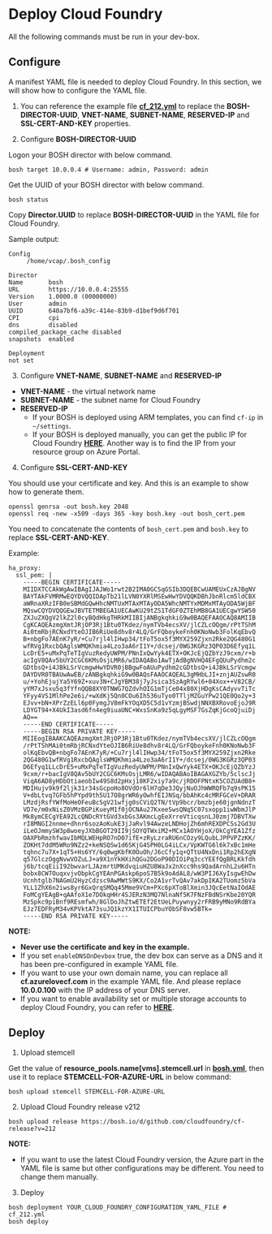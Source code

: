 # Deploy Cloud Foundry

All the following commands must be run in your dev-box.

## Configure

A manifest YAML file is needed to deploy Cloud Foundry. In this section, we will show how to configure the YAML file.

1. You can reference the example file [**cf_212.yml**](http://cloudfoundry.blob.core.windows.net/misc/cf_212.yml) to replace the **BOSH-DIRECTOR-UUID**, **VNET-NAME**, **SUBNET-NAME**, **RESERVED-IP** and **SSL-CERT-AND-KEY** properties.

2. Configure **BOSH-DIRECTOR-UUID**

  Logon your BOSH director with below command.
  
  ```
  bosh target 10.0.0.4 # Username: admin, Password: admin
  ```
  
  Get the UUID of your BOSH director with below command.
  
  ```
  bosh status
  ```
  
  Copy **Director.UUID** to replace **BOSH-DIRECTOR-UUID** in the YAML file for Cloud Foundry.
  
  Sample output:
  
  ```
  Config
       /home/vcap/.bosh_config
  
  Director
  Name       bosh
  URL        https://10.0.0.4:25555
  Version    1.0000.0 (00000000)
  User       admin
  UUID       640a7bf6-a39c-414e-83b9-d1bef9d6f701
  CPI        cpi
  dns        disabled
  compiled_package_cache disabled
  snapshots  enabled
  
  Deployment
  not set
  ```

3. Configure **VNET-NAME**, **SUBNET-NAME** and **RESERVED-IP**

  * **VNET-NAME** - the virtual network name
  * **SUBNET-NAME** - the subnet name for Cloud Foundry
  * **RESERVED-IP**
    * If your BOSH is deployed using ARM templates, you can find `cf-ip` in `~/settings`.
    * If your BOSH is deployed manually, you can get the public IP for Cloud Foundry [**HERE**](./deploy-bosh-manually.md#get_public_ip). Another way is to find the IP from your resource group on Azure Portal.

4. Configure **SSL-CERT-AND-KEY**

  You should use your certificate and key. And this is an example to show how to generate them.
  
  ```
  openssl genrsa -out bosh.key 2048
  openssl req -new -x509 -days 365 -key bosh.key -out bosh_cert.pem
  ```
  
  You need to concatenate the contents of `bosh_cert.pem` and `bosh.key` to replace **SSL-CERT-AND-KEY**.

  Example:

  ```
  ha_proxy:
    ssl_pem: |
      -----BEGIN CERTIFICATE-----
      MIIDXTCCAkWgAwIBAgIJAJWo1rwt2B2IMA0GCSqGSIb3DQEBCwUAMEUxCzAJBgNV
      BAYTAkFVMRMwEQYDVQQIDApTb21lLVN0YXRlMSEwHwYDVQQKDBhJbnRlcm5ldCBX
      aWRnaXRzIFB0eSBMdGQwHhcNMTUxMTAxMTAyODA5WhcNMTYxMDMxMTAyODA5WjBF
      MQswCQYDVQQGEwJBVTETMBEGA1UECAwKU29tZS1TdGF0ZTEhMB8GA1UECgwYSW50
      ZXJuZXQgV2lkZ2l0cyBQdHkgTHRkMIIBIjANBgkqhkiG9w0BAQEFAAOCAQ8AMIIB
      CgKCAQEAzmgXmtJRjOP3Rj1Btu0TKdez/nymTVb4ecsXV/jlCZLcOQgm/rPtTShM
      Ai0tmRbjRCNxdYteOJIB6RiUe8dhv8r4LQ/GrFQboykeFnh0KNoNwb3FolKqEbvQ
      B+nbgFo7AEnK7yR/+Cu7rjl4lIHwp34/tFoT5ox5f3MYX259Zjxn2Rke2QG480G1
      wfRVg1RxcbQAglsWMQKhmia4Lzo3aA6rI1Y+/dcsej/0WG3KGRz3QP03D6Efyq1L
      LcDrE5+uMxPqTeTIgVuzRedyUWPM/PNnIxQwYyk4ETX+OKJcEjQZbYzJ9cxm/r+b
      acIgV8QAv5bUY2CGC6KMsOsjLMR6/wIDAQABo1AwTjAdBgNVHQ4EFgQUuPydhm2c
      GDtbsQ+i4JBkLSrVcmgwHwYDVR0jBBgwFoAUuPydhm2cGDtbsQ+i4JBkLSrVcmgw
      DAYDVR0TBAUwAwEB/zANBgkqhkiG9w0BAQsFAAOCAQEAL3gMHbLJI+znjAUZswR0
      u/+YohEjujYa5Y69Z+xuv3N+CJgYBM38j7yJsica3SzAgRYwl6+04Xox++V82CB/
      yYM7xJsxu5q3fYfnQQB8XY0TNWG7QZdvhOIG1mTjCe04x80XjHDgKsCAdyvvTiTc
      YFyy4VS1MlhPe2e6i/+wXdKj5Qn0COu6Ih536uTyo0TTljMZGuYPw21QE0Qo2y+3
      EJvv+bN+XPrZzELl6p0FymgJV8mFkYOqXD5C5d1vYzmjBSwdjNNXBXRovoEjoJ9R
      LDYGT94+X4UkI3asd6fn4eg9iuaUNC+WxsSnKa9z5qLgyMSF7GsZqKjGcoQjuiDj
      AQ==
      -----END CERTIFICATE-----
      -----BEGIN RSA PRIVATE KEY-----
      MIIEogIBAAKCAQEAzmgXmtJRjOP3Rj1Btu0TKdez/nymTVb4ecsXV/jlCZLcOQgm
      /rPtTShMAi0tmRbjRCNxdYteOJIB6RiUe8dhv8r4LQ/GrFQboykeFnh0KNoNwb3F
      olKqEbvQB+nbgFo7AEnK7yR/+Cu7rjl4lIHwp34/tFoT5ox5f3MYX259Zjxn2Rke
      2QG480G1wfRVg1RxcbQAglsWMQKhmia4Lzo3aA6rI1Y+/dcsej/0WG3KGRz3QP03
      D6Efyq1LLcDrE5+uMxPqTeTIgVuzRedyUWPM/PNnIxQwYyk4ETX+OKJcEjQZbYzJ
      9cxm/r+bacIgV8QAv5bUY2CGC6KMsOsjLMR6/wIDAQABAoIBAGAXGZYb/5clscJj
      ViqA6AD8yHDbOtiaeobIw49S8d2pHxj18KF2xiy7a9c/jRDOFPNtxK5COZUAdB8+
      MDIHujv9k9f2ljk31r34sGcpoHo8OVdOr6lH7qDe3JQyjNuOJhWWRQFb7q9sPK15
      V+dbLtvq7GFb5hPYpd9th5U17O8grWR6yOwhfEIJNSq/bbAhKc4cMRFGCeV+DRAR
      LMzdjRsfYWfMoHeOFeuBcSgV21wfjg0sCViQ2TN/tVp9bcr/bmzbje60jgnNdnzT
      VD7e/m0xNisZ0VMzBGPiKueyM1f0jOCNAu27KxeeSwsQNq5C07sxopp1iwWbmJlP
      Mk8ymCECgYEA92LcQNDcRYtGVd3xbGs3AKmcLgEeXrreVticqsnLJ0zmj7DBVTXw
      rI8MNGI2nnme+dhnr6sozAoKukE3jJaRvl94AwzeLNDHojZh6mhREXDPCSs2Gd3U
      iLeOJmmySW3p8woeyJXbBGOT29II9jSOYQTWxiM2+MCx1AOYHjoX/OkCgYEA1Zfz
      OAXPbRmzhfwavIbMQLWEHpRO7nD07ifE+zRyLzraRU6nCOzy9LQubLJPPVPZzKK/
      ZOKHt7ddM5WRo9NZz2+keNSQSw1d6SKjG4SPH0LG4iLCx/VpKWTG6l6k7xBc1mHe
      tqhnc7u7X+1qT5+Hs6YY/6q0wgKbfK0OuOh/J6cCfy1q+QTtU4NxDni1Rp2hEXgN
      q57GlczOggNvwVOZuLJ+a9X1nYkHXihQGu2DGoP90DIOiPq3ccYEEfQgBRLKkfdh
      j6b/tcqEiiI92bwvarLJAzmrtUMKdvqiuHZU8WaJx2nXcc9hs9QadArnhL2u6HTn
      bobx8CW7OuqxvjvObpkCgYEAnPGAskp6poS7B5k9oAdAL8/wW3PIJ6XyIsgwEhDw
      Ucnhtglb7NAGmU2HyzCdzsc9AwMWtS9KX/Co2A1vrTvQAv7akDpIKA2TUomz5bVa
      YLL1ZhX6n2iws8yr6GxQrqSMQq45Mme9VCm+PXc6pXToBlXmin3JQcEetNaIOdAE
      FoMCgYEAgB+qAAfoX1e7DOkqHHr4SJERzN3MQ7NlnaNf5K7FNzFBdNSrKbe20YQR
      MzSpkc9piBnf9REsmfwh/8GlDoJhZtwETEf2EtUeLPuywnyy2rFRB9yMNo9RdBYa
      EJz7EDFRyM34vKPVktA73suJQ1kzYX1ITUICPbuYObSF8vw5BTk=
      -----END RSA PRIVATE KEY-----
  ```

**NOTE:**

* **Never use the certificate and key in the example.**
* If you set `enableDNSOnDevbox` true, the dev box can serve as a DNS and it has been pre-configured in example YAML file.
* If you want to use your own domain name, you can replace all **cf.azurelovecf.com** in the example YAML file. And please replace **10.0.0.100** with the IP address of your DNS server.
* If you want to enable availability set or multiple storage accounts to deploy Cloud Foundry, you can refer to [**HERE**](../src/bosh_azure_cpi/README.md).

## Deploy

1. Upload stemcell

  Get the value of **resource_pools.name[vms].stemcell.url** in [**bosh.yml**](https://github.com/Azure/azure-quickstart-templates/blob/master/bosh-setup/bosh.yml), then use it to replace **STEMCELL-FOR-AZURE-URL** in below command:

  ```
  bosh upload stemcell STEMCELL-FOR-AZURE-URL
  ```

2. Upload Cloud Foundry release v212

  ```
  bosh upload release https://bosh.io/d/github.com/cloudfoundry/cf-release?v=212
  ```

  **NOTE:**
  * If you want to use the latest Cloud Foundry version, the Azure part in the YAML file is same but other configurations may be different. You need to change them manually.

3. Deploy

  ```
  bosh deployment YOUR_CLOUD_FOUNDRY_CONFIGURATION_YAML_FILE # cf_212.yml
  bosh deploy
  ```
